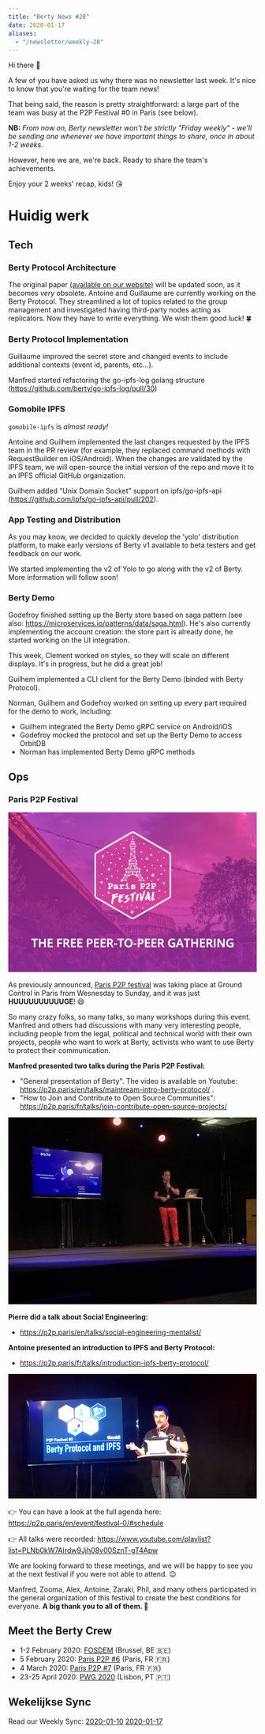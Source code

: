 ```yaml
---
title: "Berty News #28"
date: 2020-01-17
aliases:
  - "/newsletter/weekly-28"
---
```


Hi there 🙂

A few of you have asked us why there was no newsletter last week. It's nice to know that you're waiting for the team news!

That being said, the reason is pretty straightforward: a large part of the team was busy at the P2P Festival #0 in Paris (see below).

**NB:** *From now on, Berty newsletter won't be strictly "Friday weekly" - we'll be sending one whenever we have important things to share, once in about 1-2 weeks.*

However, here we are, we're back. Ready to share the team's achievements.

Enjoy your 2 weeks' recap, kids! 😘

# Huidig werk

## Tech

### Berty Protocol Architecture

The original paper [(available on our website)](https://berty.tech/docs/protocol/) will be updated soon, as it becomes _very_ obsolete. Antoine and Guillaume are currently working on the Berty Protocol. They streamlined a lot of topics related to the group management and investigated having third-party nodes acting as replicators. Now they have to write everything. We wish them good luck! 🍀

### Berty Protocol Implementation

Guillaume improved the secret store and changed events to include additional contexts (event id, parents, etc...).

Manfred started refactoring the go-ipfs-log golang structure (https://github.com/berty/go-ipfs-log/pull/30)

### Gomobile IPFS

`gomobile-ipfs` is _almost ready!_

Antoine and Guilhem implemented the last changes requested by the IPFS team in the PR review (for example, they replaced command methods with RequestBuilder on iOS/Android). When the changes are validated by the IPFS team, we will open-source the initial version of the repo and move it to an IPFS official GitHub organization.

Guilhem added “Unix Domain Socket” support on ipfs/go-ipfs-api (https://github.com/ipfs/go-ipfs-api/pull/202).

### App Testing and Distribution

As you may know, we decided to quickly develop the 'yolo' distribution platform, to make early versions of Berty v1 available to beta testers and get feedback on our work.

We started implementing the v2 of Yolo to go along with the v2 of Berty. More information will follow soon!

### Berty Demo

Godefroy finished setting up the Berty store based on saga pattern (see also: https://microservices.io/patterns/data/saga.html). He's also currently implementing the account creation: the store part is already done, he started working on the UI integration.

This week, Clement worked on styles, so they will scale on different displays. It's in progress, but he did a great job!

Guilhem implemented a CLI client for the Berty Demo (binded with Berty Protocol).

Norman, Guilhem and Godefroy worked on setting up every part required for the demo to work, including:

* Guilhem integrated the Berty Demo gRPC service on Android/iOS
* Godefroy mocked the protocol and set up the Berty Demo to access OrbitDB
* Norman has implemented Berty Demo gRPC methods

## Ops

### Paris P2P Festival

![image alt](parisp2pfestival.png)

As previously announced, [Paris P2P festival](https://p2p.paris/fr/event/festival-0/) was taking place at Ground Control in Paris from Wesnesday to Sunday, and it was just **HUUUUUUUUUUGE**! 😄

So many crazy folks, so many talks, so many workshops during this event. Manfred and others had discussions with many very interesting people, including people from the legal, political and technical world with their own projects, people who want to work at Berty, activists who want to use Berty to protect their communication.

**Manfred presented two talks during the Paris P2P Festival:**

- "General presentation of Berty". The video is available on Youtube: https://p2p.paris/en/talks/maintream-intro-berty-protocol/ .
- "How to Join and Contribute to Open Source Communities": https://p2p.paris/fr/talks/join-contribute-open-source-projects/



![Manfred's talk](EN3d4p-JUw-AAEb-TL.jpg)

**Pierre did a talk about Social Engineering:**

- https://p2p.paris/en/talks/social-engineering-mentalist/

**Antoine presented an introduction to IPFS and Berty Protocol:**

- https://p2p.paris/fr/talks/introduction-ipfs-berty-protocol/

![Antoine's talk](Capture-d-e-cran-2020-01-17-a-17-24-17.png)

:point_right: You can have a look at the full agenda here: https://p2p.paris/en/event/festival-0/#schedule

:point_right: All talks were recorded: https://www.youtube.com/playlist?list=PLNb0kW7AIrdw9Jjh08v00SznT-gT4Apw

We are looking forward to these meetings, and we will be happy to see you at the next festival if you were not able to attend. 😉

Manfred, Zooma, Alex, Antoine, Zaraki, Phil, and many others participated in the general organization of this festival to create the best conditions for everyone. **A big thank you to all of them. 👏**


## Meet the Berty Crew

* 1-2 February 2020: [FOSDEM](https://fosdem.org/2020/) (Brussel, BE 🇧🇪)
* 5 February 2020: [Paris P2P #6](https://p2p.paris/en/event/monthly-6/) (Paris, FR 🇫🇷)
* 4 March 2020: [Paris P2P #7](https://p2p.paris/en/event/monthly-7/) (Paris, FR 🇫🇷)
* 23-25 April 2020: [PWG 2020](https://www.worldgathering.planetiers.com/) (Lisbon, PT 🇵🇹)

## Wekelijkse Sync

Read our Weekly Sync: [2020-01-10](https://github.com/berty/mgmt/blob/master/meeting-notes/2020/Q1/2020-01-10--staff-team-weekly-sync.md) [2020-01-17](https://github.com/berty/mgmt/blob/master/meeting-notes/2020/Q1/2020-01-17--staff-team-weekly-sync.md)
